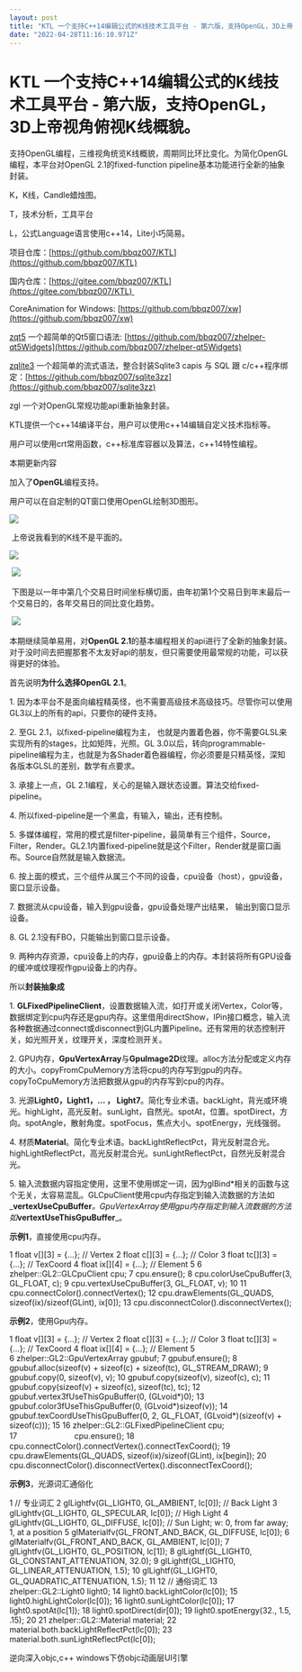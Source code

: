 ```yaml
---
layout: post
title: "KTL 一个支持C++14编辑公式的K线技术工具平台 - 第六版，支持OpenGL，3D上帝视角俯视K线概貌。"
date: "2022-04-28T11:16:10.971Z"
---
```

KTL 一个支持C++14编辑公式的K线技术工具平台 - 第六版，支持OpenGL，3D上帝视角俯视K线概貌。
=======================================================

支持OpenGL编程，三维视角统览K线概貌，周期同比环比变化。为简化OpenGL编程，本平台对OpenGL 2.1的fixed-function pipeline基本功能进行全新的抽象封装。

K，K线，Candle蜡烛图。

T，技术分析，工具平台

L，公式Language语言使用c++14，Lite小巧简易。

项目仓库：[https://github.com/bbqz007/KTL](https://github.com/bbqz007/KTL)

国内仓库：[https://gitee.com/bbqz007/KTL](https://gitee.com/bbqz007/KTL) 

CoreAnimation for Windows: [https://github.com/bbqz007/xw](https://github.com/bbqz007/xw)

[zqt5](https://github.com/bbqz007/zhelper-qt5Widgets) 一个超简单的Qt5窗口语法: [https://github.com/bbqz007/zhelper-qt5Widgets](https://github.com/bbqz007/zhelper-qt5Widgets)

[zqlite3](https://github.com/bbqz007/sqlite3zz) 一个超简单的流式语法，整合封装Sqlite3 capis 与 SQL 跟 c/c++程序绑定：[https://github.com/bbqz007/sqlite3zz](https://github.com/bbqz007/sqlite3zz)

zgl 一个对OpenGL常规功能api重新抽象封装。

KTL提供一个c++14编译平台，用户可以使用c++14编辑自定义技术指标等。

用户可以使用crt常用函数，c++标准库容器以及算法，c++14特性编程。

本期更新内容

加入了**OpenGL**编程支持。

用户可以在自定制的QT窗口使用OpenGL绘制3D图形。

![](https://img2022.cnblogs.com/blog/665551/202204/665551-20220427214506867-1110485787.gif)

 上帝说我看到的K线不是平面的。

![](https://img2022.cnblogs.com/blog/665551/202204/665551-20220427213220412-2059863265.gif)

 ![](https://img2022.cnblogs.com/blog/665551/202204/665551-20220427213251777-726794738.gif)

 下图是以一年中第几个交易日时间坐标横切面，由年初第1个交易日到年末最后一个交易日的，各年交易日的同比变化趋势。

 ![](https://img2022.cnblogs.com/blog/665551/202204/665551-20220427213310228-1555895886.gif)

本期继续简单易用，对**OpenGL 2.1**的基本编程相关的api进行了全新的抽象封装。对于没时间去把握那套不太友好api的朋友，但只需要使用最常规的功能，可以获得更好的体验。

首先说明**为什么选择OpenGL 2.1**。

1\. 因为本平台不是面向编程精英怪，也不需要高级技术高级技巧。尽管你可以使用GL3以上的所有的api，只要你的硬件支持。

2. 至GL 2.1，以fixed-pipeline编程为主， 也就是内置着色器，你不需要GLSL来实现所有的stages，比如矩阵，光照。GL 3.0以后，转向programmable-pipeline编程为主，也就是为各Shader着色器编程，你必须要是只精英怪，深知各版本GLSL的差别，数学有点要求。

3. 承接上一点，GL 2.1编程，关心的是输入跟状态设置。算法交给fixed-pipeline。

4. 所以fixed-pipeline是一个黑盒，有输入，输出，还有控制。

5. 多媒体编程，常用的模式是filter-pipeline，最简单有三个组件，Source，Filter，Render。GL2.1内置fixed-pipeline就是这个Filter，Render就是窗口画布。Source自然就是输入数据流。

6. 按上面的模式，三个组件从属三个不同的设备，cpu设备（host），gpu设备，窗口显示设备。

7. 数据流从cpu设备，输入到gpu设备，gpu设备处理产出结果， 输出到窗口显示设备。

8. GL 2.1没有FBO，只能输出到窗口显示设备。

9. 两种内存资源，cpu设备上的内存，gpu设备上的内存。本封装将所有GPU设备的缓冲或纹理视作gpu设备上的内存。

所以**封装抽象成**

1. **GLFixedPipelineClient**，设置数据输入流，如打开或关闭Vertex，Color等，数据绑定到cpu内存还是gpu内存。这里借用directShow，IPin接口概念，输入流各种数据通过connect或disconnect到GL内置Pipeline。还有常用的状态控制开关，如光照开关，纹理开关，深度检测开关。

2. GPU内存，**GpuVertexArray**与**GpuImage2D**纹理。alloc方法分配或定义内存的大小。copyFromCpuMemory方法将cpu的内存写到gpu的内存。copyToCpuMemory方法把数据从gpu的内存写到cpu的内存。

3. 光源**Light0，Light1，... ， Light7**。简化专业术语。backLight，背光或环境光。highLight，高光反射。sunLight，自然光。spotAt，位置。spotDirect，方向。spotAngle，散射角度。spotFocus，焦点大小。spotEnergy，光线强弱。

4. 材质**Material**。简化专业术语。backLightReflectPct，背光反射混合光。highLightReflectPct，高光反射混合光。sunLightReflectPct，自然光反射混合光。

5. 输入流数据内容指定使用，这里不使用绑定一词，因为glBind\*相关的函数与这个无关，太容易混乱。GLCpuClient使用cpu内存指定到输入流数据的方法如_**vertexUseCpuBuffer**_。GpuVertexArray使用gpu内存指定到输入流数据的方法如_**vertextUseThisGpuBuffer**_。

**示例1**，直接使用cpu内存。

 1     float v\[\]\[3\] = {...};  // Vertex
 2     float c\[\]\[3\] = {...};  // Color
 3     float tc\[\]\[3\] = {...}; // TexCoord
 4     float ix\[\]\[4\] = {...}; // Element
 5 
 6     zhelper::GL2::GLCpuClient cpu;
 7             cpu.ensure();
 8             cpu.colorUseCpuBuffer(3, GL\_FLOAT, c);
 9             cpu.vertexUseCpuBuffer(3, GL\_FLOAT, v);
10 
11 cpu.connectColor().connectVertex();
12             cpu.drawElements(GL\_QUADS, sizeof(ix)/sizeof(GLint), ix\[0\]);
13             cpu.disconnectColor().disconnectVertex();  

**示例2**，使用Gpu内存。

 1     float v\[\]\[3\] = {...};  // Vertex
 2     float c\[\]\[3\] = {...};  // Color
 3     float tc\[\]\[3\] = {...}; // TexCoord
 4     float ix\[\]\[4\] = {...}; // Element
 5  
 6     zhelper::GL2::GpuVertexArray gpubuf;
 7             gpubuf.ensure();
 8             gpubuf.alloc(sizeof(v) + sizeof(c) + sizeof(tc), GL\_STREAM\_DRAW);
 9             gpubuf.copy(0, sizeof(v), v);
10             gpubuf.copy(sizeof(v), sizeof(c), c);
11             gpubuf.copy(sizeof(v) + sizeof(c), sizeof(tc), tc);
12             gpubuf.vertex3fUseThisGpuBuffer(0, (GLvoid\*)0);
13             gpubuf.color3fUseThisGpuBuffer(0, (GLvoid\*)sizeof(v));
14             gpubuf.texCoordUseThisGpuBuffer(0, 2, GL\_FLOAT, (GLvoid\*)(sizeof(v) + sizeof(c)));
15 
16 zhelper::GL2::GLFixedPipelineClient cpu;  
17　　　　　　　 cpu.ensure();
18 cpu.connectColor().connectVertex().connectTexCoord();
19             cpu.drawElements(GL\_QUADS, sizeof(ix)/sizeof(GLint), ix\[begin\]);
20             cpu.disconnectColor().disconnectVertex().disconnectTexCoord(); 

**示例3**，光源词汇通俗化

 1 // 专业词汇
 2     glLightfv(GL\_LIGHT0, GL\_AMBIENT, lc\[0\]);           // Back Light
 3     glLightfv(GL\_LIGHT0, GL\_SPECULAR, lc\[0\]);          // High Light
 4     glLightfv(GL\_LIGHT0, GL\_DIFFUSE, lc\[0\]);        // Sun  Light; w: 0, from far away; 1, at a position
 5     glMaterialfv(GL\_FRONT\_AND\_BACK, GL\_DIFFUSE, lc\[0\]);
 6     glMaterialfv(GL\_FRONT\_AND\_BACK, GL\_AMBIENT, lc\[0\]);
 7     glLightfv(GL\_LIGHT0, GL\_POSITION, lc\[1\]);
 8     glLightf(GL\_LIGHT0, GL\_CONSTANT\_ATTENUATION, 32.0);
 9     glLightf(GL\_LIGHT0, GL\_LINEAR\_ATTENUATION, 1.5);
10     glLightf(GL\_LIGHT0, GL\_QUADRATIC\_ATTENUATION, 1.5);
11 
12 // 通俗词汇
13 zhelper::GL2::Light0 light0;
14     light0.backLightColor(lc\[0\]);
15     light0.highLightColor(lc\[0\]);
16     light0.sunLightColor(lc\[0\]);
17     light0.spotAt(lc\[1\]);
18     light0.spotDirect(dir\[0\]);
19     light0.spotEnergy(32., 1.5, .15);
20 
21 zhelper::GL2::Material material;
22     material.both.backLightReflectPct(lc\[0\]);
23     material.both.sunLightReflectPct(lc\[0\]);

逆向深入objc,c++ windows下仿objc动画层UI引擎